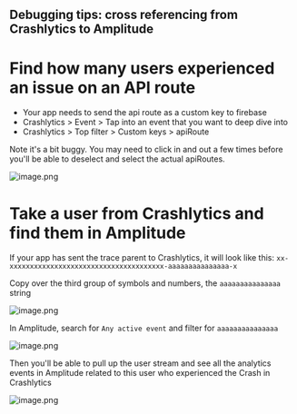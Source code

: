 ## Debugging tips: cross referencing from Crashlytics to Amplitude

# Find how many users experienced an issue on an API route
* Your app needs to send the api route as a custom key to firebase
* Crashlytics > Event > Tap into an event that you want to deep dive into
* Crashlytics > Top filter > Custom keys > apiRoute

Note it's a bit buggy. You may need to click in and out a few times before you'll be able to deselect and select the actual apiRoutes.

![image.png](https://cdn.hashnode.com/res/hashnode/image/upload/v1649643808293/k3iNoJUFp.png)


# Take a user from Crashlytics and find them in Amplitude

If your app has sent the trace parent to Crashlytics, it will look like this:
`xx-xxxxxxxxxxxxxxxxxxxxxxxxxxxxxxxxxxxxxx-aaaaaaaaaaaaaaa-x`

Copy over the third group of symbols and numbers, the `aaaaaaaaaaaaaaa` string


![image.png](https://cdn.hashnode.com/res/hashnode/image/upload/v1649643485674/KHyooHNXH.png)


In Amplitude, search for `Any active event` and filter for `aaaaaaaaaaaaaaa`


![image.png](https://cdn.hashnode.com/res/hashnode/image/upload/v1649643616135/3AEkEf5O8.png)

Then you'll be able to pull up the user stream and see all the analytics events in Amplitude related to this user who experienced the Crash in Crashlytics


![image.png](https://cdn.hashnode.com/res/hashnode/image/upload/v1649643672033/FZDdMYGE8.png)
